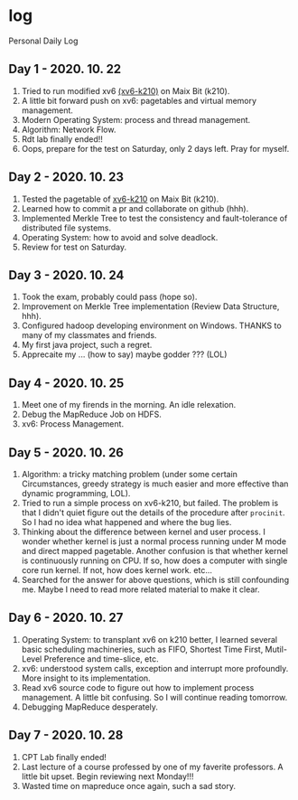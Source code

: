 # log
Personal Daily Log

## Day 1 - 2020. 10. 22
1. Tried to run modified xv6 [(xv6-k210)](https://github.com/SKTT1Ryze/xv6-k210) on Maix Bit (k210).
2. A little bit forward push on xv6: pagetables and virtual memory management.
3. Modern Operating System: process and thread management.
4. Algorithm: Network Flow.
5. Rdt lab finally ended!!
6. Oops, prepare for the test on Saturday, only 2 days left. Pray for myself.

## Day 2 - 2020. 10. 23
1. Tested the pagetable of [xv6-k210](https://github.com/SKTT1Ryze/xv6-k210) on Maix Bit (k210).
2. Learned how to commit a pr and collaborate on github (hhh).
3. Implemented Merkle Tree to test the consistency and fault-tolerance of distributed file systems.
4. Operating System: how to avoid and solve deadlock.
5. Review for test on Saturday.

## Day 3 - 2020. 10. 24
1. Took the exam, probably could pass (hope so).
2. Improvement on Merkle Tree implementation (Review Data Structure, hhh).
3. Configured hadoop developing environment on Windows. THANKS to many of my classmates and friends.
4. My first java project, such a regret.
5. Apprecaite my ... (how to say) maybe godder ??? (LOL)

## Day 4 - 2020. 10. 25
1. Meet one of my firends in the morning. An idle relexation.
2. Debug the MapReduce Job on HDFS.
3. xv6: Process Management.

## Day 5 - 2020. 10. 26
1. Algorithm: a tricky matching problem (under some certain Circumstances, greedy strategy is much easier and more effective than dynamic programming, LOL).
2. Tried to run a simple process on xv6-k210, but failed. The problem is that I didn't quiet figure out the details of the procedure after ```procinit```. So I had no idea what happened and where the bug lies.
3. Thinking about the difference between kernel and user process. I wonder whether kernel is just a normal process running under M mode and direct mapped pagetable. Another confusion is that whether kernel is continuously running on CPU. If so, how does a computer with single core run kernel. If not, how does kernel work. etc...
4. Searched for the answer for above questions, which is still confounding me. Maybe I need to read more related material to make it clear.

## Day 6 - 2020. 10. 27
1. Operating System: to transplant xv6 on k210 better, I learned several basic scheduling machineries, such as FIFO, Shortest Time First, Mutil-Level Preference and time-slice, etc.
2. xv6: understood system calls, exception and interrupt more profoundly. More insight to its implementation.
3. Read xv6 source code to figure out how to implement process management. A little bit confusing. So I will continue reading tomorrow.
4. Debugging MapReduce desperately.
 
 ## Day 7 - 2020. 10. 28
 1. CPT Lab finally ended!
 2. Last lecture of a course professed by one of my faverite professors. A little bit upset. Begin reviewing next Monday!!!
 3. Wasted time on mapreduce once again, such a sad story.
